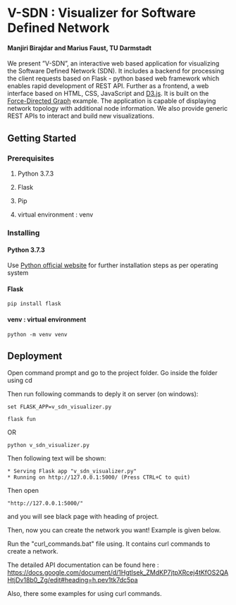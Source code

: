 # V-SDN : Visualizer for Software Defined Network

#### Manjiri Birajdar and Marius Faust, TU Darmstadt

We present ”V-SDN”, an interactive web based application for visualizing the Software Defined Network (SDN). It includes a backend for processing the client requests based on Flask - python based web framework which enables rapid development of REST API. Further as a frontend, a web interface based on HTML, CSS, JavaScript and [D3.js](https://d3js.org/). It is built on the [Force-Directed Graph](https://observablehq.com/@d3/force-directed-graph) example. The application is capable of displaying network topology with additional node information. We also provide generic REST APIs to interact and build new visualizations.

## Getting Started

### Prerequisites

1. Python 3.7.3

2. Flask

3. Pip

4. virtual environment :  venv

### Installing

#### Python 3.7.3

Use [Python official website](https://www.python.org/downloads/)  for further installation steps as per operating system

#### Flask

```
pip install flask
```

#### venv : virtual environment

```
python -m venv venv
```

## Deployment

Open command prompt and go to the project folder. Go inside the folder using cd

Then run following commands to deply it on server (on windows):

```
set FLASK_APP=v_sdn_visualizer.py

flask fun
```

OR
```
python v_sdn_visualizer.py
```

Then following text will be shown:

```
* Serving Flask app "v_sdn_visualizer.py"
* Running on http://127.0.0.1:5000/ (Press CTRL+C to quit)
```

Then open 

```
"http://127.0.0.1:5000/"
```

and you will see black page with heading of project.

Then, now you can create the network you want! Example is given below.

Run the "curl_commands.bat" file using. It contains curl commands to create a network.

The detailed API documentation can be found here : https://docs.google.com/document/d/1HgtIsek_ZMdKP7jtpXRcej4tKfOS2QAHtjDv18b0_Zg/edit#heading=h.pev1tk7dc5pa


Also, there some examples for using curl commands.
